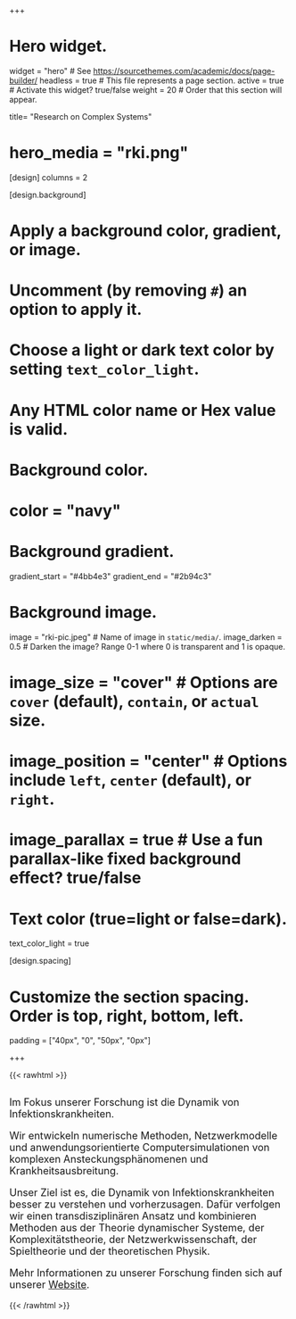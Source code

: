 +++

# Hero widget.
widget = "hero"  # See https://sourcethemes.com/academic/docs/page-builder/
headless = true  # This file represents a page section.
active = true  # Activate this widget? true/false
weight = 20  # Order that this section will appear.

title= "Research on Complex Systems"
# hero_media = "rki.png"

[design]
  columns = 2

[design.background]
  # Apply a background color, gradient, or image.
  #   Uncomment (by removing `#`) an option to apply it.
  #   Choose a light or dark text color by setting `text_color_light`.
  #   Any HTML color name or Hex value is valid.

  # Background color.
  # color = "navy"

  # Background gradient.
  gradient_start = "#4bb4e3"
  gradient_end = "#2b94c3"

  # Background image.
  image = "rki-pic.jpeg"  # Name of image in `static/media/`.
  image_darken = 0.5  # Darken the image? Range 0-1 where 0 is transparent and 1 is opaque.
  # image_size = "cover"  #  Options are `cover` (default), `contain`, or `actual` size.
  # image_position = "center"  # Options include `left`, `center` (default), or `right`.
  # image_parallax = true  # Use a fun parallax-like fixed background effect? true/false

  # Text color (true=light or false=dark).
  text_color_light = true

[design.spacing]
  # Customize the section spacing. Order is top, right, bottom, left.
  padding = ["40px", "0", "50px", "0px"]

+++

{{< rawhtml >}}

<div style="display:block; text-align:left;">
  <div style="font-size: large;  margin-top: 30px;">
  <p>
  Im Fokus unserer Forschung ist die Dynamik von Infektionskrankheiten.
  </p>
  <p>
  Wir entwickeln numerische Methoden, Netzwerkmodelle und anwendungsorientierte Computersimulationen von komplexen Ansteckungsphänomenen und Krankheitsausbreitung.
  <p>
  Unser Ziel ist es, die Dynamik von Infektionskrankheiten besser zu verstehen und vorherzusagen. Dafür verfolgen wir einen transdisziplinären Ansatz und kombinieren Methoden aus der Theorie dynamischer Systeme, der Komplexitätstheorie, der Netzwerkwissenschaft, der Spieltheorie und der theoretischen Physik.
  </p>
  <p>
  Mehr Informationen zu unserer Forschung finden sich auf unserer <a href="https://rocs.hu-berlin.de/">Website</a>.
  </p>
  </div>
</div>
{{< /rawhtml >}}
